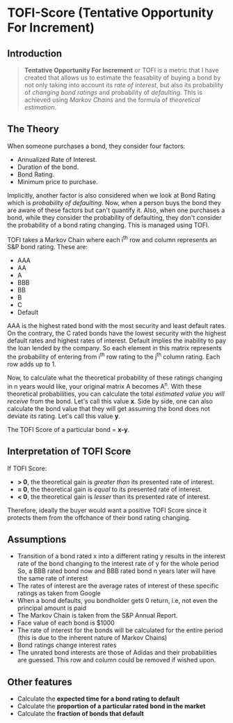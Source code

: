 # TOFI-Score (Tentative Opportunity For Increment)

## Introduction
> **Tentative Opportunity For Increment** or TOFI is a metric that I have created that allows us to estimate the feasablity of buying a bond by not only taking into account its _rate of interest_, but also its probability of _changing bond ratings_ and probability of _defaulting_. This is achieved using *Markov Chains* and the formula of *theoretical estimation*.

## The Theory
When someone purchases a bond, they consider four factors:
- Annualized Rate of Interest.
- Duration of the bond.
- Bond Rating.
- Minimum price to purchase.

Implicitly, another factor is also considered when we look at Bond Rating which is _probability of defaulting_. Now, when a person buys the bond they are aware of these factors but can't quantify it. Also, when one purchases a bond, while they consider the probability of defaulting, they don't consider the probability of a bond rating changing. This is managed using TOFI.

TOFI takes a Markov Chain where each i<sup>th</sup> row and column represents an S&P bond rating. These are:
- AAA
- AA
- A
- BBB
- BB
- B
- C
- Default

AAA is the highest rated bond with the most security and least default rates. On the contrary, the C rated bonds have the lowest security with the highest default rates and highest rates of interest. Default implies the inability to pay the loan lended by the company. So each element in this matrix represents the probability of entering from i<sup>th</sup> row rating to the j<sup>th</sup> column rating. Each row adds up to 1.

Now, to calculate what the theoretical probability of these ratings changing in n years would like, your original matrix A becomes A<sup>n</sup>. With these theoretical probabilities, you can calculate the total _estimated value you will receive_ from the bond. Let's call this value **x**. Side by side, one can also calculate the bond value that they will get assuming the bond does not deviate its rating. Let's call this value **y**.

The TOFI Score of a particular bond = **x-y**. 

## Interpretation of TOFI Score
If TOFI Score:
- **> 0**, the theoretical gain is _greater than_ its presented rate of interest.
- **= 0**, the theoretical gain is _equal_ to its presented rate of interest.
- **< 0**, the theoretical gain is _lesser_ than its presented rate of interest.

Therefore, ideally the buyer would want a positive TOFI Score since it protects them from the offchance of their bond rating changing.

## Assumptions
- Transition of a bond rated x into a different rating y results in the interest rate of the bond changing to the interest rate of y for the whole period So, a BBB rated bond now and BBB rated bond n years later will have the same rate of interest
- The rates of interest are the average rates of interest of these specific ratings as taken from Google
- When a bond defaults, you bondholder gets 0 return, i.e, not even the principal amount is paid
- The Markov Chain is taken from the S&P Annual Report.
- Face value of each bond is $1000
- The rate of interest for the bonds will be calculated for the entire period (this is due to the inherent nature of Markov Chains)
- Bond ratings change interest rates
- The unrated bond interests are those of Adidas and their probabilities are guessed. This row and column could be removed if wished upon.

## Other features
- Calculate the **expected time for a bond rating to default**
- Calculate the **proportion of a particular rated bond in the market**
- Calculate the **fraction of bonds that default**
